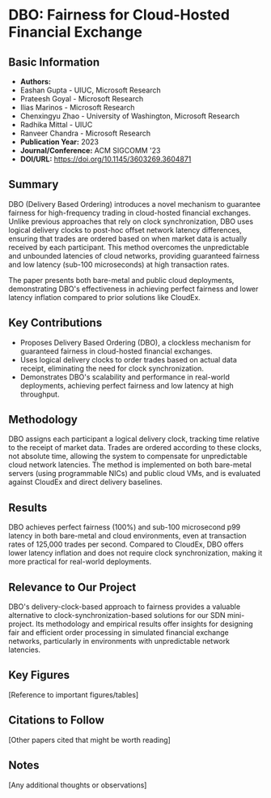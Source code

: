 # DBO: Fairness for Cloud-Hosted Financial Exchange

## Basic Information
- **Authors:** 
- Eashan Gupta - UIUC, Microsoft Research
- Prateesh Goyal - Microsoft Research
- Ilias Marinos - Microsoft Research
- Chenxingyu Zhao - University of Washington, Microsoft Research
- Radhika Mittal - UIUC
- Ranveer Chandra - Microsoft Research
- **Publication Year:** 2023
- **Journal/Conference:** ACM SIGCOMM '23
- **DOI/URL:** https://doi.org/10.1145/3603269.3604871

## Summary
DBO (Delivery Based Ordering) introduces a novel mechanism to guarantee fairness for high-frequency trading in cloud-hosted financial exchanges. Unlike previous approaches that rely on clock synchronization, DBO uses logical delivery clocks to post-hoc offset network latency differences, ensuring that trades are ordered based on when market data is actually received by each participant. This method overcomes the unpredictable and unbounded latencies of cloud networks, providing guaranteed fairness and low latency (sub-100 microseconds) at high transaction rates.

The paper presents both bare-metal and public cloud deployments, demonstrating DBO's effectiveness in achieving perfect fairness and lower latency inflation compared to prior solutions like CloudEx.

## Key Contributions
- Proposes Delivery Based Ordering (DBO), a clockless mechanism for guaranteed fairness in cloud-hosted financial exchanges.
- Uses logical delivery clocks to order trades based on actual data receipt, eliminating the need for clock synchronization.
- Demonstrates DBO's scalability and performance in real-world deployments, achieving perfect fairness and low latency at high throughput.

## Methodology
DBO assigns each participant a logical delivery clock, tracking time relative to the receipt of market data. Trades are ordered according to these clocks, not absolute time, allowing the system to compensate for unpredictable cloud network latencies. The method is implemented on both bare-metal servers (using programmable NICs) and public cloud VMs, and is evaluated against CloudEx and direct delivery baselines.

## Results
DBO achieves perfect fairness (100%) and sub-100 microsecond p99 latency in both bare-metal and cloud environments, even at transaction rates of 125,000 trades per second. Compared to CloudEx, DBO offers lower latency inflation and does not require clock synchronization, making it more practical for real-world deployments.

## Relevance to Our Project
DBO's delivery-clock-based approach to fairness provides a valuable alternative to clock-synchronization-based solutions for our SDN mini-project. Its methodology and empirical results offer insights for designing fair and efficient order processing in simulated financial exchange networks, particularly in environments with unpredictable network latencies.

## Key Figures
[Reference to important figures/tables]

## Citations to Follow
[Other papers cited that might be worth reading]

## Notes
[Any additional thoughts or observations]